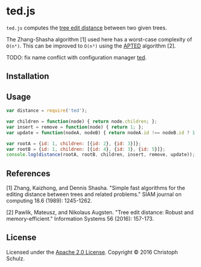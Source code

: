 # ted.js

`ted.js` computes the [tree edit distance](https://en.wikipedia.org/wiki/Edit_distance) between two given trees.

The Zhang-Shasha algorithm [1] used here has a worst-case complexity of `O(n⁴)`. This can be improved to `O(n³)` using the [APTED](http://tree-edit-distance.dbresearch.uni-salzburg.at/) algorithm [2].

TODO: fix name conflict with configuration manager [ted](https://www.npmjs.com/package/ted).

## Installation

<!--
    $ npm install ted 
-->

## Usage

```javascript
var distance = require('ted');

var children = function(node) { return node.children; };
var insert = remove = function(node) { return 1; };
var update = function(nodeA, nodeB) { return nodeA.id !== nodeB.id ? 1 : 0; };

var rootA = {id: 1, children: [{id: 2}, {id: 3}]};
var rootB = {id: 1, children: [{id: 4}, {id: 3}, {id: 5}]};
console.log(distance(rootA, rootB, children, insert, remove, update));
```

## References

[1] Zhang, Kaizhong, and Dennis Shasha. "Simple fast algorithms for the editing distance between trees and related problems." SIAM journal on computing 18.6 (1989): 1245-1262.

[2] Pawlik, Mateusz, and Nikolaus Augsten. "Tree edit distance: Robust and memory-efficient." Information Systems 56 (2016): 157-173.

## License

Licensed under the [Apache 2.0 License](https://www.apache.org/licenses/LICENSE-2.0). Copyright &copy; 2016 Christoph Schulz.
